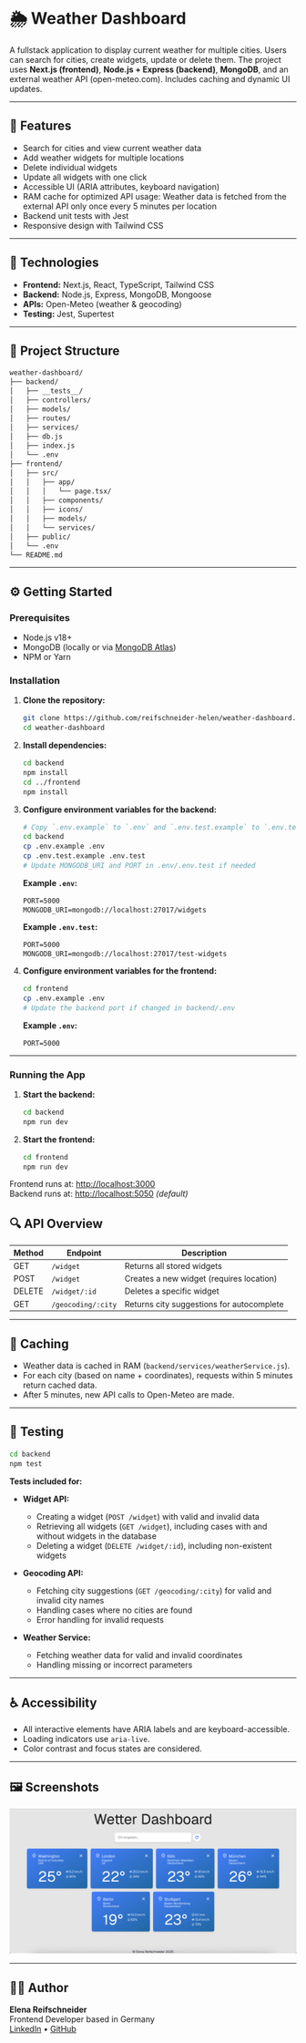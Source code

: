 # 🌦️ Weather Dashboard

A fullstack application to display current weather for multiple cities. Users can search for cities, create widgets, update or delete them. The project uses **Next.js (frontend)**, **Node.js + Express (backend)**, **MongoDB**, and an external weather API (open-meteo.com). Includes caching and dynamic UI updates.

---

## 🚀 Features

- Search for cities and view current weather data
- Add weather widgets for multiple locations
- Delete individual widgets
- Update all widgets with one click
- Accessible UI (ARIA attributes, keyboard navigation)
- RAM cache for optimized API usage: Weather data is fetched from the external API only once every 5 minutes per location
- Backend unit tests with Jest
- Responsive design with Tailwind CSS

---

## 🧰 Technologies

- **Frontend:** Next.js, React, TypeScript, Tailwind CSS
- **Backend:** Node.js, Express, MongoDB, Mongoose
- **APIs:** Open-Meteo (weather & geocoding)
- **Testing:** Jest, Supertest

---

## 📁 Project Structure

```
weather-dashboard/
├── backend/
│   ├── __tests__/
│   ├── controllers/
│   ├── models/
│   ├── routes/
│   ├── services/
│   ├── db.js
│   ├── index.js
│   └── .env
├── frontend/
│   ├── src/
│   │   ├── app/
│   │   │   └── page.tsx/
│   │   ├── components/
│   │   ├── icons/
│   │   ├── models/
│   │   └── services/
│   ├── public/
│   └── .env
└── README.md
```

---

## ⚙️ Getting Started

### Prerequisites

- Node.js v18+
- MongoDB (locally or via [MongoDB Atlas](https://www.mongodb.com/cloud/atlas))
- NPM or Yarn

### Installation

1. **Clone the repository:**

   ```bash
   git clone https://github.com/reifschneider-helen/weather-dashboard.git
   cd weather-dashboard
   ```

2. **Install dependencies:**

   ```bash
   cd backend
   npm install
   cd ../frontend
   npm install
   ```

3. **Configure environment variables for the backend:**

   ```bash
   # Copy `.env.example` to `.env` and `.env.test.example` to `.env.test` in `backend`
   cd backend
   cp .env.example .env
   cp .env.test.example .env.test
   # Update MONGODB_URI and PORT in .env/.env.test if needed
   ```

   **Example `.env`:**

   ```
   PORT=5000
   MONGODB_URI=mongodb://localhost:27017/widgets
   ```

   **Example `.env.test`:**

   ```
   PORT=5000
   MONGODB_URI=mongodb://localhost:27017/test-widgets
   ```

4. **Configure environment variables for the frontend:**

   ```bash
   cd frontend
   cp .env.example .env
   # Update the backend port if changed in backend/.env
   ```

   **Example `.env`:**

   ```
   PORT=5000
   ```

---

### Running the App

1. **Start the backend:**

   ```bash
   cd backend
   npm run dev
   ```

2. **Start the frontend:**
   ```bash
   cd frontend
   npm run dev
   ```

Frontend runs at: [http://localhost:3000](http://localhost:3000)  
Backend runs at: [http://localhost:5050](http://localhost:5050) _(default)_

## 🔍 API Overview

| Method | Endpoint           | Description                               |
| ------ | ------------------ | ----------------------------------------- |
| GET    | `/widget`          | Returns all stored widgets                |
| POST   | `/widget`          | Creates a new widget (requires location)  |
| DELETE | `/widget/:id`      | Deletes a specific widget                 |
| GET    | `/geocoding/:city` | Returns city suggestions for autocomplete |

---

## 🧠 Caching

- Weather data is cached in RAM (`backend/services/weatherService.js`).
- For each city (based on name + coordinates), requests within 5 minutes return cached data.
- After 5 minutes, new API calls to Open-Meteo are made.

---

## 🧪 Testing

```bash
cd backend
npm test
```

**Tests included for:**

- **Widget API:**

  - Creating a widget (`POST /widget`) with valid and invalid data
  - Retrieving all widgets (`GET /widget`), including cases with and without widgets in the database
  - Deleting a widget (`DELETE /widget/:id`), including non-existent widgets

- **Geocoding API:**

  - Fetching city suggestions (`GET /geocoding/:city`) for valid and invalid city names
  - Handling cases where no cities are found
  - Error handling for invalid requests

- **Weather Service:**
  - Fetching weather data for valid and invalid coordinates
  - Handling missing or incorrect parameters

---

## ♿ Accessibility

- All interactive elements have ARIA labels and are keyboard-accessible.
- Loading indicators use `aria-live`.
- Color contrast and focus states are considered.

---

## 🖼️ Screenshots

![Weather Dashboard Screenshot](./frontend/public/app-screenshot.png)

---

## 👩‍💻 Author

**Elena Reifschneider**  
Frontend Developer based in Germany  
[LinkedIn](https://www.linkedin.com/in/elena-reifschneider/) • [GitHub](https://github.com/reifschneider-helen)
